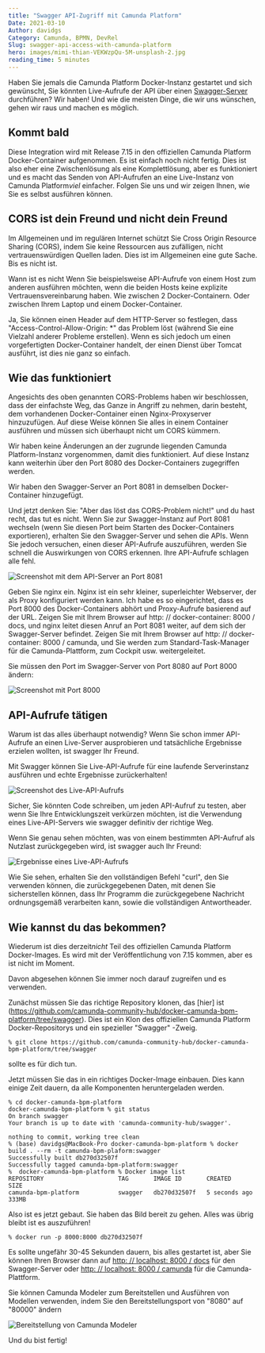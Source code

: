 ```yaml
---
title: "Swagger API-Zugriff mit Camunda Platform"
Date: 2021-03-10
Author: davidgs
Category: Camunda, BPMN, DevRel
Slug: swagger-api-access-with-camunda-platform
hero: images/mimi-thian-VEKWzpQu-5M-unsplash-2.jpg
reading_time: 5 minutes
---
```


Haben Sie jemals die Camunda Platform Docker-Instanz gestartet und sich gewünscht, Sie könnten Live-Aufrufe der API über einen [Swagger-Server](https://swagger.io) durchführen? Wir haben! Und wie die meisten Dinge, die wir uns wünschen, gehen wir raus und machen es möglich.

## Kommt bald

Diese Integration wird mit Release 7.15 in den offiziellen Camunda Platform Docker-Container aufgenommen. Es ist einfach noch nicht fertig. Dies ist also eher eine Zwischenlösung als eine Komplettlösung, aber es funktioniert und es macht das Senden von API-Aufrufen an eine Live-Instanz von Camunda Platform*viel* einfacher. Folgen Sie uns und wir zeigen Ihnen, wie Sie es selbst ausführen können.

## CORS ist dein Freund und nicht dein Freund

Im Allgemeinen und im regulären Internet schützt Sie Cross Origin Resource Sharing (CORS), indem Sie keine Ressourcen aus zufälligen, nicht vertrauenswürdigen Quellen laden. Dies ist im Allgemeinen eine gute Sache. Bis es nicht ist.

Wann ist es nicht Wenn Sie beispielsweise API-Aufrufe von einem Host zum anderen ausführen möchten, wenn die beiden Hosts keine explizite Vertrauensvereinbarung haben. Wie zwischen 2 Docker-Containern. Oder zwischen Ihrem Laptop und einem Docker-Container.

Ja, Sie können einen Header auf dem HTTP-Server so festlegen, dass "Access-Control-Allow-Origin: *" das Problem löst (während Sie eine Vielzahl anderer Probleme erstellen). Wenn es sich jedoch um einen vorgefertigten Docker-Container handelt, der einen Dienst über Tomcat ausführt, ist dies nie ganz so einfach.

## Wie das funktioniert

Angesichts des oben genannten CORS-Problems haben wir beschlossen, dass der einfachste Weg, das Ganze in Angriff zu nehmen, darin besteht, dem vorhandenen Docker-Container einen Nginx-Proxyserver hinzuzufügen. Auf diese Weise können Sie alles in einem Container ausführen und müssen sich überhaupt nicht um CORS kümmern.

Wir haben keine Änderungen an der zugrunde liegenden Camunda Platform-Instanz vorgenommen, damit dies funktioniert. Auf diese Instanz kann weiterhin über den Port 8080 des Docker-Containers zugegriffen werden.

Wir haben den Swagger-Server an Port 8081 in demselben Docker-Container hinzugefügt.

Und jetzt denken Sie: "Aber das löst das CORS-Problem nicht!" und du hast recht, das tut es nicht. Wenn Sie zur Swagger-Instanz auf Port 8081 wechseln (wenn Sie diesen Port beim Starten des Docker-Containers exportieren), erhalten Sie den Swagger-Server und sehen die APIs. Wenn Sie jedoch versuchen, einen dieser API-Aufrufe auszuführen, werden Sie schnell die Auswirkungen von CORS erkennen. Ihre API-Aufrufe schlagen alle fehl.

![Screenshot mit dem API-Server an Port 8081](images/Screen%20Shot%202021-02-19%20at%2012.19.33%20PM.png)

Geben Sie nginx ein. Nginx ist ein sehr kleiner, superleichter Webserver, der als Proxy konfiguriert werden kann. Ich habe es so eingerichtet, dass es Port 8000 des Docker-Containers abhört und Proxy-Aufrufe basierend auf der URL. Zeigen Sie mit Ihrem Browser auf http: // docker-container: 8000 / docs, und nginx leitet diesen Anruf an Port 8081 weiter, auf dem sich der Swagger-Server befindet. Zeigen Sie mit Ihrem Browser auf http: // docker-container: 8000 / camunda, und Sie werden zum Standard-Task-Manager für die Camunda-Plattform, zum Cockpit usw. weitergeleitet.

Sie müssen den Port im Swagger-Server von Port 8080 auf Port 8000 ändern:

![Screenshot mit Port 8000](images/Screen%20Shot%202021-02-19%20at%2012.21.08%20PM.png)

## API-Aufrufe tätigen

Warum ist das alles überhaupt notwendig? Wenn Sie schon immer API-Aufrufe an einen Live-Server ausprobieren und tatsächliche Ergebnisse erzielen wollten, ist swagger Ihr Freund.

Mit Swagger können Sie Live-API-Aufrufe für eine laufende Serverinstanz ausführen und echte Ergebnisse zurückerhalten!

![Screenshot des Live-API-Aufrufs](images/Screen%20Shot%202021-02-19%20at%2012.21.36%20PM.png)

Sicher, Sie könnten Code schreiben, um jeden API-Aufruf zu testen, aber wenn Sie Ihre Entwicklungszeit verkürzen möchten, ist die Verwendung eines Live-API-Servers wie swagger definitiv der richtige Weg.

Wenn Sie genau sehen möchten, was von einem bestimmten API-Aufruf als Nutzlast zurückgegeben wird, ist swagger auch Ihr Freund:

![Ergebnisse eines Live-API-Aufrufs](images/Screen%20Shot%202021-02-22%20at%2010.46.52%20AM.png)

Wie Sie sehen, erhalten Sie den vollständigen Befehl "curl", den Sie verwenden können, die zurückgegebenen Daten, mit denen Sie sicherstellen können, dass Ihr Programm die zurückgegebene Nachricht ordnungsgemäß verarbeiten kann, sowie die vollständigen Antwortheader.

## Wie kannst du das bekommen?

Wiederum ist dies derzeit*nicht* Teil des offiziellen Camunda Platform Docker-Images. Es wird mit der Veröffentlichung von 7.15 kommen, aber es ist nicht im Moment.

Davon abgesehen können Sie immer noch darauf zugreifen und es verwenden.

Zunächst müssen Sie das richtige Repository klonen, das [hier] ist (https://github.com/camunda-community-hub/docker-camunda-bpm-platform/tree/swagger). Dies ist ein Klon des offiziellen Camunda Platform Docker-Repositorys und ein spezieller "Swagger" -Zweig.

```
% git clone https://github.com/camunda-community-hub/docker-camunda-bpm-platform/tree/swagger
```
sollte es für dich tun.

Jetzt müssen Sie das in ein richtiges Docker-Image einbauen. Dies kann einige Zeit dauern, da alle Komponenten heruntergeladen werden.

```
% cd docker-camunda-bpm-platform
docker-camunda-bpm-platform % git status
On branch swagger
Your branch is up to date with 'camunda-community-hub/swagger'.

nothing to commit, working tree clean
% (base) davidgs@MacBook-Pro docker-camunda-bpm-platform % docker build . --rm -t camunda-bpm-plaform:swagger
Successfully built db270d32507f
Successfully tagged camunda-bpm-platform:swagger
%  docker-camunda-bpm-platform % Docker image list
REPOSITORY                     TAG       IMAGE ID       CREATED         SIZE
camunda-bpm-platform           swagger   db270d32507f   5 seconds ago   333MB
```
Also ist es jetzt gebaut. Sie haben das Bild bereit zu gehen. Alles was übrig bleibt ist es auszuführen!

```
% docker run -p 8000:8000 db270d32507f
```

Es sollte ungefähr 30-45 Sekunden dauern, bis alles gestartet ist, aber Sie können Ihren Browser dann auf [http: // localhost: 8000 / docs](http://localhost:8000/docs) für den Swagger-Server oder [ http: // localhost: 8000 / camunda](http://localhost:8000/camunda) für die Camunda-Plattform.

Sie können Camunda Modeler zum Bereitstellen und Ausführen von Modellen verwenden, indem Sie den Bereitstellungsport von "8080" auf "80000" ändern

![Bereitstellung von Camunda Modeler](images/Screen%20Shot%202021-02-22%20at%2011.23.19%20AM.png)

Und du bist fertig!
